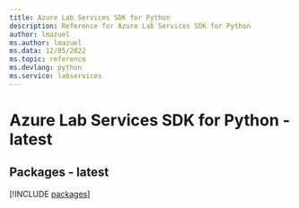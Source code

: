 ```yaml
---
title: Azure Lab Services SDK for Python
description: Reference for Azure Lab Services SDK for Python
author: lmazuel
ms.author: lmazuel
ms.data: 12/05/2022
ms.topic: reference
ms.devlang: python
ms.service: labservices
---
```

# Azure Lab Services SDK for Python - latest
## Packages - latest
[!INCLUDE [packages](lab-services-index.md)]
